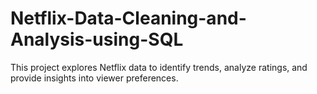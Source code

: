 # Netflix-Data-Cleaning-and-Analysis-using-SQL
This project explores Netflix data to identify trends, analyze ratings, and provide insights into viewer preferences.
